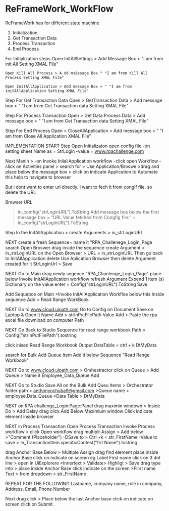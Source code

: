 # ReFrameWork_WorkFlow

ReFrameWork has for different state machine
  1. Initialization
  2. Get Transaction Data
  3. Process Transaction
  4. End Process

For Initialization
  steps
    Open InitAllSettings > Add Message Box > "I am from init All Setting XMAL File"

    Open Kill All Process > A dd mséssage Box " "I am from Kill All Process Setting XMAL File"

    Open InitAllApplication > Add message Box > " "I am from initAllApplication Setting XMAL File"



  Step
    For Get Transaction Data
      Open > GetTransaction Data > Add message box > " "I am from Get Transaction data Setting XMAL File"

   Step
    For Process Transaction
      Open > Get Data Process Data > Add message box > " "I am from Get Transaction data Setting XMAL File"

   Step
    For End Process
      Open > CloseAllApplication > Add message box > " "I am from Close All Application XMAL File"



IMPLEMENTATION START
Step
  Open Initializaton
  open config file
      -on setting sheet Name as = StrLogin
      -value = www.rpachallenge.com

Next Manin > 
  -on Invoke IniialiApplication workflow
  -click open Workflow
  -click on Activities panel
      > search for > Use Application/Broswe
      >drag and place below the message box
      > click on indicate Application to Automate
      this help to navigate to browser

  But i dont want to enter url directly. i want to fech it from  congif file. so delete the URL

  Browser URL
  > in_comfig("strLoginURL").ToString
> Add message bos below the first message box = "URL Value fetched from Congfig file:" + in_config("strLoginURL").ToString


Step
In the InitAllApplication
    > create Arguments > in_strLoginURL

NEXT
create a fresh Sequence= name it "RPA_Challenege_Login_Page
search Open Broswer drag inside the sequence
create Argument > In_strLoginURL
on the Open Browser > URL = in_strLoginURL
  Then go back to InitAllApplication delete Use Aplication Browser
  then delete Argument created for it StrLoginUrl > Save

NEXT 
Go to Main
drag newly segence "RPA_Chanlenge_Login_Page" 
place below Invoke InitAllApplication workflow
refresh Argument
Expend 1 item (s) Dictionary on the value enter = Config("strLoginURL").ToString
Save

Add Sequebce on Main >Invoke InitAllApplication Workfloe below this
Inside sequence Add > Read Range WorkBook

NEXT
Go to www.cloud.uipath.com
Go to Config on Document Save on Laptop & Open it
Name Add > strInPutFilePath
Value Add > Paste the rpa excel file download on computer Path

NEXT
Go Back to Studio
Sequence for read range workbook
Path = Config("strInPutFilePath").tostring

click inised Read Range Workbook
  Output DataTable = ctrl + k DtMyData

  search for Bulk Add Queue Item
  Add it below Sequence "Read Range Workbook"


  NEXT
  Go to www.cloud.uipath.com > Orshestractor
  click on Queue > Add Queue > Name it Employee_Data_Queue
  Add

  NEXT
  Go to Studio Save All
  on the Bulk Add Queu Items
    > Orchestrator folder path > anthonyochuba9@gmail.com
    >Queue name > employee.Data_Queue
    >Data Table > DtMyData


NEXT
on RPA challenge_Login:Page:Panel
drag maximin windown > Inside Do > Add Delay
drag click Add Below Maximium window
Click indicate element inside browser


NEXT in Process Transaction
Open Process Transaction
Invoke Process workflow > click Open workflow
drag multiplr Assign > Add below >"Comment (Placeholder")
  -DSave to > Ctrl +k = str_FirstName
  -Value to save > In_TransactionItem.specificContest("firt Name").tostring

drag Anchor Base Below > Multiple Assign
drag find element place inside Anchor Base
click on indicate on screen eg Label First name
click on 3 dot line > open in UiExplorere >Innertext > Validate> Highligt > Save
drag type into > place inside Anchor Base
click indicate on the screen >First name
Text > from dropdown > str_FirstName

REPEAT FOR THE FOLLOWING
Lastname, company name, role in company, Address, Email, Phone Number

Next
drag click > Place below the last Anchor base 
click on indicate on screen
click on Submit.
